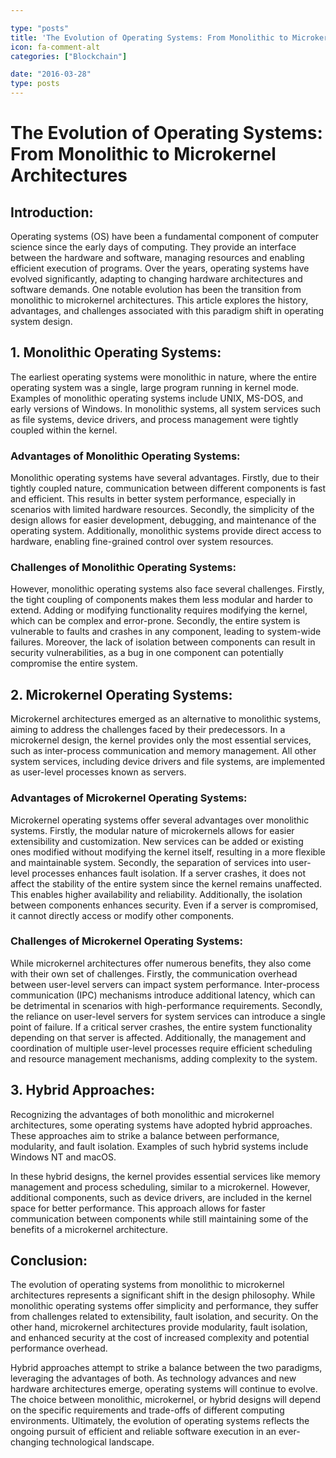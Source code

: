```yaml
---

type: "posts"
title: 'The Evolution of Operating Systems: From Monolithic to Microkernel Architectures'
icon: fa-comment-alt
categories: ["Blockchain"]

date: "2016-03-28"
type: posts
---
```





# The Evolution of Operating Systems: From Monolithic to Microkernel Architectures

## Introduction:

Operating systems (OS) have been a fundamental component of computer science since the early days of computing. They provide an interface between the hardware and software, managing resources and enabling efficient execution of programs. Over the years, operating systems have evolved significantly, adapting to changing hardware architectures and software demands. One notable evolution has been the transition from monolithic to microkernel architectures. This article explores the history, advantages, and challenges associated with this paradigm shift in operating system design.

## 1. Monolithic Operating Systems:

The earliest operating systems were monolithic in nature, where the entire operating system was a single, large program running in kernel mode. Examples of monolithic operating systems include UNIX, MS-DOS, and early versions of Windows. In monolithic systems, all system services such as file systems, device drivers, and process management were tightly coupled within the kernel.

### Advantages of Monolithic Operating Systems:

Monolithic operating systems have several advantages. Firstly, due to their tightly coupled nature, communication between different components is fast and efficient. This results in better system performance, especially in scenarios with limited hardware resources. Secondly, the simplicity of the design allows for easier development, debugging, and maintenance of the operating system. Additionally, monolithic systems provide direct access to hardware, enabling fine-grained control over system resources.

### Challenges of Monolithic Operating Systems:

However, monolithic operating systems also face several challenges. Firstly, the tight coupling of components makes them less modular and harder to extend. Adding or modifying functionality requires modifying the kernel, which can be complex and error-prone. Secondly, the entire system is vulnerable to faults and crashes in any component, leading to system-wide failures. Moreover, the lack of isolation between components can result in security vulnerabilities, as a bug in one component can potentially compromise the entire system.

## 2. Microkernel Operating Systems:

Microkernel architectures emerged as an alternative to monolithic systems, aiming to address the challenges faced by their predecessors. In a microkernel design, the kernel provides only the most essential services, such as inter-process communication and memory management. All other system services, including device drivers and file systems, are implemented as user-level processes known as servers.

### Advantages of Microkernel Operating Systems:

Microkernel operating systems offer several advantages over monolithic systems. Firstly, the modular nature of microkernels allows for easier extensibility and customization. New services can be added or existing ones modified without modifying the kernel itself, resulting in a more flexible and maintainable system. Secondly, the separation of services into user-level processes enhances fault isolation. If a server crashes, it does not affect the stability of the entire system since the kernel remains unaffected. This enables higher availability and reliability. Additionally, the isolation between components enhances security. Even if a server is compromised, it cannot directly access or modify other components.

### Challenges of Microkernel Operating Systems:

While microkernel architectures offer numerous benefits, they also come with their own set of challenges. Firstly, the communication overhead between user-level servers can impact system performance. Inter-process communication (IPC) mechanisms introduce additional latency, which can be detrimental in scenarios with high-performance requirements. Secondly, the reliance on user-level servers for system services can introduce a single point of failure. If a critical server crashes, the entire system functionality depending on that server is affected. Additionally, the management and coordination of multiple user-level processes require efficient scheduling and resource management mechanisms, adding complexity to the system.

## 3. Hybrid Approaches:

Recognizing the advantages of both monolithic and microkernel architectures, some operating systems have adopted hybrid approaches. These approaches aim to strike a balance between performance, modularity, and fault isolation. Examples of such hybrid systems include Windows NT and macOS.

In these hybrid designs, the kernel provides essential services like memory management and process scheduling, similar to a microkernel. However, additional components, such as device drivers, are included in the kernel space for better performance. This approach allows for faster communication between components while still maintaining some of the benefits of a microkernel architecture.

## Conclusion:

The evolution of operating systems from monolithic to microkernel architectures represents a significant shift in the design philosophy. While monolithic operating systems offer simplicity and performance, they suffer from challenges related to extensibility, fault isolation, and security. On the other hand, microkernel architectures provide modularity, fault isolation, and enhanced security at the cost of increased complexity and potential performance overhead.

Hybrid approaches attempt to strike a balance between the two paradigms, leveraging the advantages of both. As technology advances and new hardware architectures emerge, operating systems will continue to evolve. The choice between monolithic, microkernel, or hybrid designs will depend on the specific requirements and trade-offs of different computing environments. Ultimately, the evolution of operating systems reflects the ongoing pursuit of efficient and reliable software execution in an ever-changing technological landscape.